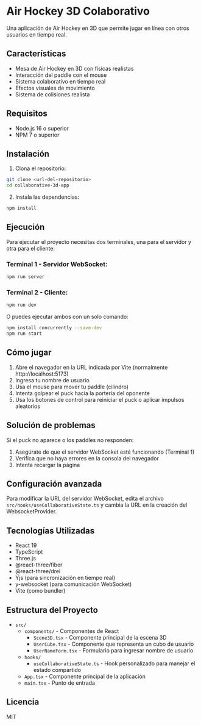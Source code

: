 # Air Hockey 3D Colaborativo

Una aplicación de Air Hockey en 3D que permite jugar en línea con otros usuarios en tiempo real.

## Características

- Mesa de Air Hockey en 3D con físicas realistas
- Interacción del paddle con el mouse
- Sistema colaborativo en tiempo real
- Efectos visuales de movimiento
- Sistema de colisiones realista

## Requisitos

- Node.js 16 o superior
- NPM 7 o superior

## Instalación

1. Clona el repositorio:
```bash
git clone <url-del-repositorio>
cd collaborative-3d-app
```

2. Instala las dependencias:
```bash
npm install
```

## Ejecución

Para ejecutar el proyecto necesitas dos terminales, una para el servidor y otra para el cliente:

### Terminal 1 - Servidor WebSocket:
```bash
npm run server
```

### Terminal 2 - Cliente:
```bash
npm run dev
```

O puedes ejecutar ambos con un solo comando:
```bash
npm install concurrently --save-dev
npm run start
```

## Cómo jugar

1. Abre el navegador en la URL indicada por Vite (normalmente http://localhost:5173)
2. Ingresa tu nombre de usuario
3. Usa el mouse para mover tu paddle (cilindro)
4. Intenta golpear el puck hacia la portería del oponente
5. Usa los botones de control para reiniciar el puck o aplicar impulsos aleatorios

## Solución de problemas

Si el puck no aparece o los paddles no responden:
1. Asegúrate de que el servidor WebSocket esté funcionando (Terminal 1)
2. Verifica que no haya errores en la consola del navegador
3. Intenta recargar la página

## Configuración avanzada

Para modificar la URL del servidor WebSocket, edita el archivo `src/hooks/useCollaborativeState.ts` y cambia la URL en la creación del WebsocketProvider.

## Tecnologías Utilizadas

- React 19
- TypeScript
- Three.js
- @react-three/fiber
- @react-three/drei
- Yjs (para sincronización en tiempo real)
- y-websocket (para comunicación WebSocket)
- Vite (como bundler)

## Estructura del Proyecto

- `src/`
  - `components/` - Componentes de React
    - `Scene3D.tsx` - Componente principal de la escena 3D
    - `UserCube.tsx` - Componente que representa un cubo de usuario
    - `UserNameForm.tsx` - Formulario para ingresar nombre de usuario
  - `hooks/`
    - `useCollaborativeState.ts` - Hook personalizado para manejar el estado compartido
  - `App.tsx` - Componente principal de la aplicación
  - `main.tsx` - Punto de entrada

## Licencia

MIT
